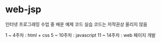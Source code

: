 # web-jsp

인터넷 프로그래밍 수업 중 배운 예제 코드 
실습 코드는 저작권상 올리지 않음

1 ~ 4주차 : html + css
5 ~ 10주차 : javascript
11 ~ 14주차 : web 페이지 개발
